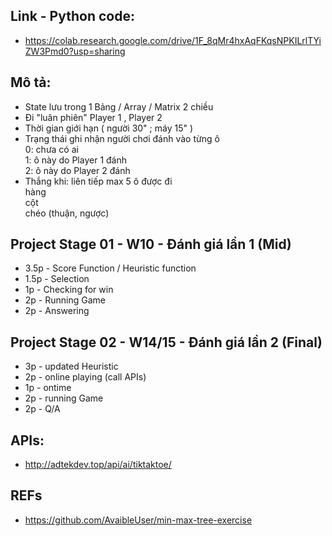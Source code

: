 
## Link - Python code:
- https://colab.research.google.com/drive/1F_8qMr4hxAqFKqsNPKILrlTYiZW3Pmd0?usp=sharing 

## Mô tả:
- State lưu trong 1 Bảng / Array / Matrix 2 chiều  
- Đi "luân phiên" Player 1 , Player 2  
- Thời gian giới hạn ( người 30" ; máy 15" )  
- Trạng thái ghi nhận người chơi đánh vào từng ô  
0: chưa có ai  
1: ô này do Player 1 đánh  
2: ô này do Player 2 đánh  
- Thắng khi: liên tiếp max 5 ô được đi  
hàng  
cột  
chéo (thuận, ngược)  


## Project Stage 01 - W10 - Đánh giá lần 1 (Mid)
- 3.5p - Score Function / Heuristic function  
- 1.5p - Selection 
- 1p - Checking for win
- 2p - Running Game 
- 2p - Answering 

## Project Stage 02 - W14/15 - Đánh giá lần 2 (Final)
- 3p - updated Heuristic
- 2p - online playing (call APIs)
- 1p - ontime 
- 2p - running Game 
- 2p - Q/A

## APIs:
- http://adtekdev.top/api/ai/tiktaktoe/ 


## REFs
-  https://github.com/AvaibleUser/min-max-tree-exercise  

